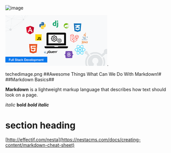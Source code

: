 ![image]([https://github.com/edgarsvalkovskis/teched/assets/141886238/b3c59bc0-0fff-4249-bd30-7ee5da5714ed](https://www.pngkey.com/png/detail/38-384914_enterprise-software-development-company-full-stack-developer-png.png))


![full stack image](techedimage.png).


techedimage.png
##Awesome Things What Can We Do With Markdown!#
##Markdown Basics##

**Markdown** is a lightweight markup language that describes how text should look on a page.


*italic*
**bold**
***bold italic***

# section heading

[http://effectif.com/nesta](https://nestacms.com/docs/creating-content/markdown-cheat-sheet)
